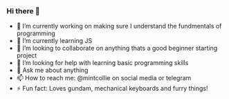 ### Hi there 👋

- 🔭 I’m currently working on making sure I understand the fundmentals of programming
- 🌱 I’m currently learning JS
- 👯 I’m looking to collaborate on anything thats a good beginner starting project
- 🤔 I’m looking for help with learning basic programming skills
- 💬 Ask me about anything
- 📫 How to reach me: @mintcollie on social media or telegram
- ⚡ Fun fact: Loves gundam, mechanical keyboards and furry things!
